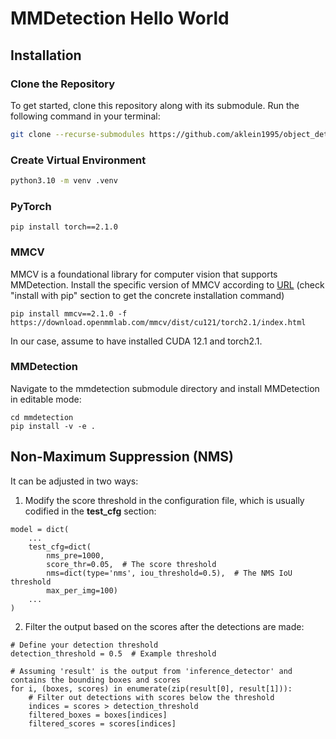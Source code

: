 # MMDetection Hello World

## Installation

### Clone the Repository

To get started, clone this repository along with its submodule. Run the following command in your terminal:

```bash
git clone --recurse-submodules https://github.com/aklein1995/object_detection_mmdetection.git
```
### Create Virtual Environment

```bash
python3.10 -m venv .venv
```

### PyTorch
```
pip install torch==2.1.0
```

### MMCV 
MMCV is a foundational library for computer vision that supports MMDetection. Install the specific version of MMCV according to [URL](https://mmcv.readthedocs.io/en/latest/get_started/installation.html) (check "install with pip" section to get the concrete installation command)
```
pip install mmcv==2.1.0 -f https://download.openmmlab.com/mmcv/dist/cu121/torch2.1/index.html 
```
In our case, assume to have installed CUDA 12.1 and torch2.1.

### MMDetection
Navigate to the mmdetection submodule directory and install MMDetection in editable mode:
```
cd mmdetection
pip install -v -e .
```

## Non-Maximum Suppression (NMS) 
It can be adjusted in two ways:
1. Modify the score threshold in the configuration file, which is usually codified in the **test_cfg** section:
```
model = dict(
    ...
    test_cfg=dict(
        nms_pre=1000,
        score_thr=0.05,  # The score threshold
        nms=dict(type='nms', iou_threshold=0.5),  # The NMS IoU threshold
        max_per_img=100)
    ...
)
```

2. Filter the output based on the scores after the detections are made:
```
# Define your detection threshold
detection_threshold = 0.5  # Example threshold

# Assuming 'result' is the output from 'inference_detector' and contains the bounding boxes and scores
for i, (boxes, scores) in enumerate(zip(result[0], result[1])):
    # Filter out detections with scores below the threshold
    indices = scores > detection_threshold
    filtered_boxes = boxes[indices]
    filtered_scores = scores[indices]
```
